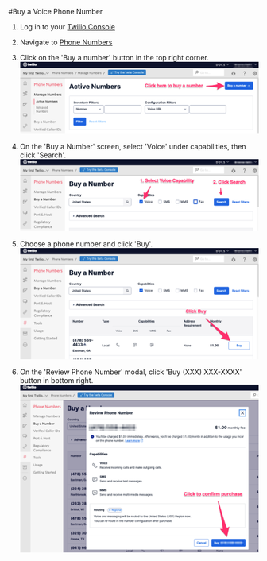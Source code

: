 #Buy a Voice Phone Number

1. Log in to your [Twilio Console](https://www.twilio.com/console)

2. Navigate to [Phone Numbers](https://www.twilio.com/console/phone-numbers/incoming)

3. Click on the 'Buy a number' button in the top right corner. 
![screenshot of Phone Numbers landing screen](./Phone_numbers_page.png)

4. On the 'Buy a Number' screen, select 'Voice' under capabilities, then click 'Search'.
![screenshot of Buy a Number screen](./Search_for_voice_numbers.png)

5. Choose a phone number and click 'Buy'.
![screenshot of phone number search results list](./Click_Buy_Voice_Number.png)

6. On the 'Review Phone Number' modal, click 'Buy (XXX) XXX-XXXX' button in bottom right. 
![screenshot of Review Phone Number modal](./Review_Phone_Number.png)